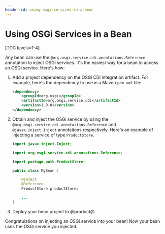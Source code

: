 ```yaml
---
header-id: using-osgi-services-in-a-bean
---
```


# Using OSGi Services in a Bean

[TOC levels=1-4]

Any bean can use the `@org.osgi.service.cdi.annotations.Reference` annotation to
inject OSGi services. It's the easiest way for a bean to access an OSGi service.
Here's how:

1.  Add a project dependency on the OSGi CDI Integration artifact. For example,
    here's the dependency to use in a Maven `pom.xml` file:

    ```xml
    <dependency>
        <groupId>org.osgi</groupId>
        <artifactId>org.osgi.service.cdi</artifactId>
        <version>1.0.0</version>
    </dependency>
    ```

2.  Obtain and inject the OSGi service by using the
    `@org.osgi.service.cdi.annotations.Reference` and `@javax.inject.Inject`
    annotations respectively. Here's an example of injecting a service of type
    `ProductStore`. 

    ```java
    import javax.inject.Inject;

    import org.osgi.service.cdi.annotations.Reference;

    import package.path.ProductStore;

    public class MyBean {

        @Inject
        @Reference
        ProductStore productStore;

        ...
    }
    ```

3.  Deploy your bean project to @product@. 

Congratulations on injecting an OSGi service into your bean! Now your bean uses
the OSGi service you injected.
